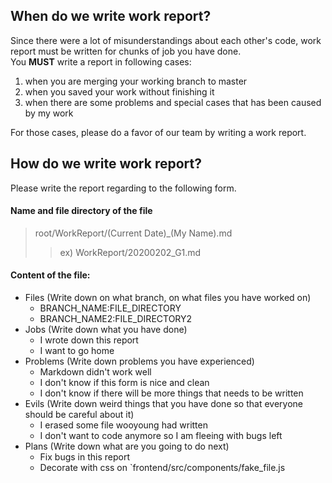 ## When do we write work report?

Since there were a lot of misunderstandings about each other's code, work report must be written for chunks of job you have done.<br/>
You **MUST** write a report in following cases:
1. when you are merging your working branch to master
2. when you saved your work without finishing it
3. when there are some problems and special cases that has been caused by my work

For those cases, please do a favor of our team by writing a work report.

## How do we write work report?

Please write the report regarding to the following form.

#### Name and file directory of the file
> root/WorkReport/(Current Date)_(My Name).md
> > ex) WorkReport/20200202_G1.md

#### Content of the file:
- Files (Write down on what branch, on what files you have worked on)
  - BRANCH_NAME:FILE_DIRECTORY
  - BRANCH_NAME2:FILE_DIRECTORY2
- Jobs (Write down what you have done)
  - I wrote down this report
  - I want to go home
- Problems (Write down problems you have experienced)
  - Markdown didn't work well
  - I don't know if this form is nice and clean
  - I don't know if there will be more things that needs to be written
- Evils (Write down weird things that you have done so that everyone should be careful about it)
  - I erased some file wooyoung had written
  - I don't want to code anymore so I am fleeing with bugs left
- Plans (Write down what are you going to do next)
  - Fix bugs in this report
  - Decorate with css on `frontend/src/components/fake_file.js

